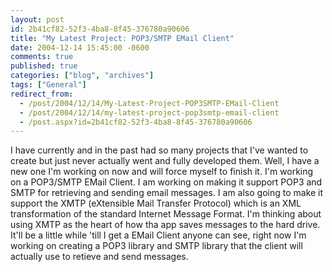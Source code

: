 ```yaml
---
layout: post
id: 2b41cf82-52f3-4ba8-8f45-376780a90606
title: "My Latest Project: POP3/SMTP EMail Client"
date: 2004-12-14 15:45:00 -0600
comments: true
published: true
categories: ["blog", "archives"]
tags: ["General"]
redirect_from: 
  - /post/2004/12/14/My-Latest-Project-POP3SMTP-EMail-Client
  - /post/2004/12/14/my-latest-project-pop3smtp-email-client
  - /post.aspx?id=2b41cf82-52f3-4ba8-8f45-376780a90606
---
```

<!-- more -->
<P>I have currently and in the past had so many projects that I've wanted to create but just never actually went and fully developed them. Well, I have a new one I'm working on now and will force myself to finish it. I'm working on a POP3/SMTP EMail Client. I am working on making it support POP3 and SMTP for retrieving and sending email messages. I am also going to make it support the XMTP (eXtensible Mail Transfer Protocol) which is an XML transformation of the standard Internet Message Format. I'm thinking about using XMTP as the heart of how tha app saves messages to the hard drive. It'll be a little while 'till I get a EMail Client anyone can see, right now I'm working on creating a POP3 library and SMTP library that the client will actually use to retieve and send messages.</P>

